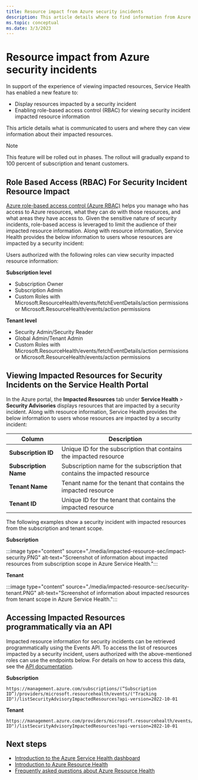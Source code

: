 ```yaml
---
title: Resource impact from Azure security incidents
description: This article details where to find information from Azure Service Health about how Azure security incidents impact your resources.
ms.topic: conceptual
ms.date: 3/3/2023
---
```


# Resource impact from Azure security incidents

In support of the experience of viewing impacted resources, Service Health has enabled a new feature to:

- Display resources impacted by a security incident
- Enabling role-based access control (RBAC) for viewing security incident impacted resource information

This article details what is communicated to users and where they can view information about their impacted resources.

>[!Note]
>This feature will be rolled out in phases. The rollout will gradually expand to 100 percent of subscription and tenant customers.

## Role Based Access (RBAC) For Security Incident Resource Impact

[Azure role-based access control (Azure RBAC)](/azure/role-based-access-control/overview) helps you manage who has access to Azure resources, what they can do with those resources, and what areas they have access to. Given the sensitive nature of security incidents, role-based access is leveraged to limit the audience of their impacted resource information. Along with resource information, Service Health provides the below information to users whose resources are impacted by a security incident:

Users authorized with the following roles can view security impacted resource information:

**Subscription level**
- Subscription Owner
- Subscription Admin
- Custom Roles with Microsoft.ResourceHealth/events/fetchEventDetails/action permissions or Microsoft.ResourceHealth/events/action permissions

**Tenant level**
- Security Admin/Security Reader
- Global Admin/Tenant Admin
- Custom Roles with Microsoft.ResourceHealth/events/fetchEventDetails/action permissions or Microsoft.ResourceHealth/events/action permissions

## Viewing Impacted Resources for Security Incidents on the Service Health Portal

In the Azure portal, the **Impacted Resources** tab under **Service Health** > **Security Advisories** displays resources that are impacted by a security incident. Along with resource information, Service Health provides the below information to users whose resources are impacted by a security incident:

|Column  |Description |
|---------|---------|
|**Subscription ID**|Unique ID for the subscription that contains the impacted resource|
|**Subscription Name**|Subscription name for the subscription that contains the impacted resource|
|**Tenant Name**|Tenant name for the tenant that contains the impacted resource|
|**Tenant ID**|Unique ID for the tenant that contains the impacted resource|

The following examples show a security incident with impacted resources from the subscription and tenant scope.

**Subscription**

:::image type="content" source="./media/impacted-resource-sec/impact-security.PNG" alt-text="Screenshot of information about impacted resources from subscription scope in Azure Service Health.":::

**Tenant**

:::image type="content" source="./media/impacted-resource-sec/security-tenant.PNG" alt-text="Screenshot of information about impacted resources from tenant scope in Azure Service Health.":::


## Accessing Impacted Resources programmatically via an API

Impacted resource information for security incidents can be retrieved programmatically using the Events API. To access the list of resources impacted by a security incident, users authorized with the above-mentioned roles can use the endpoints below. For details on how to access this data, see the [API documentation](/rest/api/resourcehealth/2022-10-01/security-advisory-impacted-resources).

**Subscription**

```HTTP
https://management.azure.com/subscriptions/(“Subscription ID”)/providers/microsoft.resourcehealth/events/("Tracking ID")/listSecurityAdvisoryImpactedResources?api-version=2022-10-01
```

**Tenant**

```HTTP
https://management.azure.com/providers/microsoft.resourcehealth/events/("Tracking ID")/listSecurityAdvisoryImpactedResources?api-version=2022-10-01
```

## Next steps
- [Introduction to the Azure Service Health dashboard](service-health-overview.md)
- [Introduction to Azure Resource Health](resource-health-overview.md)
- [Frequently asked questions about Azure Resource Health](resource-health-faq.yml)
